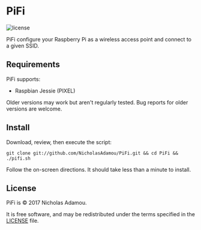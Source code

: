 PiFi
========
![license](https://img.shields.io/apm/l/vim-mode.svg)

PiFi configure your Raspberry Pi as a wireless access point and connect to a given SSID.

Requirements
------------

PiFi supports:

* Raspbian Jessie (PIXEL)

Older versions may work but aren't regularly tested. Bug reports for older
versions are welcome.

Install
-------

Download, review, then execute the script:

```
git clone git://github.com/NicholasAdamou/PiFi.git && cd PiFi && ./pifi.sh
```

Follow the on-screen directions.
It should take less than a minute to install.

License
-------

PiFi is © 2017 Nicholas Adamou.

It is free software, and may be redistributed under the terms specified in the [LICENSE] file.

[LICENSE]: LICENSE
